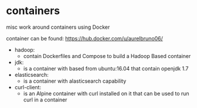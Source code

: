 # containers
misc work around containers using Docker

container can be found:
	https://hub.docker.com/u/aurelbruno06/

* hadoop:
  - contain Dockerfiles and Compose to build a Hadoop Based container
* jdk:
  - is a container with based from ubuntu:16.04 that contain openjdk 1.7
* elasticsearch:
  - is a container with alasticsearch capability
* curl-client:
  - is an Alpine container with curl installed on it that can be used to run curl in a container

